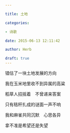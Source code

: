 ```yaml
---

title: 土地

categories:

- 诗歌

date: 2015-06-13 12:11:42

author: Herb

draft: true
---
```


错估了一块土地发展的方向

我在玉米地里收不到异属的高粱

稻草人招摇着　不曾递来答案

只有秸秆扎成的谜面一声不响

我和麻雀共同沉默　心思各异

拿不准是希望还是失望